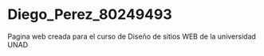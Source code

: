 # Diego_Perez_80249493
Pagina web creada para el curso de Diseño de sitios WEB de la universidad UNAD
